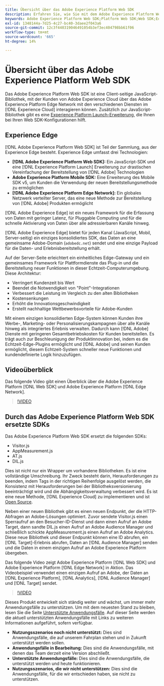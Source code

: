 ```yaml
---
title: Übersicht über das Adobe Experience Platform Web SDK
description: Erfahren Sie, wie Sie mit dem Adobe Experience Platform Web SDK Platform-Funktionen in Ihre Website integrieren können.
keywords: Adobe Experience Platform Web SDK;Platform Web SDK;Web SDK;Edge;Visitor.js;AppMeasurement.js;AT.js;DIL.js;Web SDK;SDK;Web SDK;Launch;Launch
exl-id: 1348144a-7d25-4c27-bc40-3daee2f043a6
source-git-commit: 12c3f440319046491054b3ef3ec404798bb61f06
workflow-type: tm+mt
source-wordcount: '665'
ht-degree: 14%

---
```


# Übersicht über das Adobe Experience Platform Web SDK

Das Adobe Experience Platform Web SDK ist eine Client-seitige JavaScript-Bibliothek, mit der Kunden von Adobe Experience Cloud über das Adobe Experience Platform Edge Network mit den verschiedenen Diensten im [!DNL Experience Cloud] interagieren können. Zusätzlich zur JavaScript-Bibliothek gibt es eine [Experience Platform Launch-Erweiterung](../tags/extensions/web/sdk/overview.md), die Ihnen bei Ihren Web SDK-Konfigurationen hilft.

## Experience Edge

[!DNL Adobe Experience Platform Web SDK] ist Teil der Sammlung, aus der Experience Edge besteht. Experience Edge umfasst drei Technologien:

* **[!DNL Adobe Experience Platform Web SDK]:** Ein JavaScript-SDK und eine  [!DNL Experience Platform Launch] Erweiterung zur drastischen Vereinfachung der Bereitstellung von  [!DNL Adobe] Technologien
* **Adobe Experience Platform Mobile SDK:**  Eine Erweiterung des Mobile SDK v5, um Kunden die Verwendung der neuen Bereitstellungsmethode zu ermöglichen
* **[!DNL Adobe Experience Platform Edge Network]:** Ein globales Netzwerk verteilter Server, das eine neue Methode zur Bereitstellung von  [!DNL Adobe] Produkten ermöglicht

[!DNL Adobe Experience Edge] ist ein neues Framework für die Erfassung von Daten mit geringer Latenz, für Pluggable Computing und für die schnelle Aktivierung von Daten über alle adressierbaren Kanäle hinweg.

[!DNL Adobe Experience Edge] bietet für jeden Kanal (JavaScript, Mobil, Server-seitig) ein einziges konsolidiertes SDK, das Daten an eine gemeinsame Adobe-Domain (`adobedc.net`) sendet und eine einzige Payload für die Daten- und Erlebnisbereitstellung erhält.

Auf der Server-Seite erleichtert ein einheitliches Edge-Gateway und ein gemeinsames Framework für Plattformdienste das Plug-in und die Bereitstellung neuer Funktionen in dieser Echtzeit-Computerumgebung.  Diese Architektur:

* Verringert Kundenzeit bis Wert
* Beendet die Notwendigkeit von &quot;Point&quot;-Integrationen
* Verbessert die Leistung im Vergleich zu den alten Bibliotheken
* Kostensenkungen
* Erhöht die Innovationsgeschwindigkeit
* Erstellt nachhaltige Wettbewerbsvorteile für Adobe-Kunden

Mit einem einzigen konsolidierten Edge-System können Kunden ihre Werbe-, Marketing- oder Personalisierungskampagnen über alle Kanäle hinweg als integriertes Erlebnis verwalten.  Dadurch kann [!DNL Adobe] Dienste mit geringeren Gesamtbetriebskosten für Kunden bereitstellen.  Es trägt auch zur Beschleunigung der Produktinnovation bei, indem es die Echtzeit-Edge-Plugins ermöglicht und [!DNL Adobe] und seinen Kunden ermöglicht, diesem Echtzeit-System schneller neue Funktionen und kundendefinierte Logik hinzuzufügen.

## Videoüberblick

Das folgende Video gibt einen Überblick über die Adobe Experience Platform [!DNL Web SDK] und Adobe Experience Platform [!DNL Edge Network].

>[!VIDEO](https://video.tv.adobe.com/v/34141?quality=12&learn=on)

## Durch das Adobe Experience Platform Web SDK ersetzte SDKs

Das Adobe Experience Platform Web SDK ersetzt die folgenden SDKs:

* Visitor.js
* AppMeasurement.js
* AT.js
* DIL.js

Dies ist nicht nur ein Wrapper um vorhandene Bibliotheken. Es ist eine vollständige Umschreibung. Ihr Zweck besteht darin, Herausforderungen zu beenden, indem Tags in der richtigen Reihenfolge ausgelöst werden, die Konsistenz mit Herausforderungen bei der Bibliotheksversionierung beeinträchtigt wird und die Abhängigkeitsverwaltung verbessert wird. Es ist eine neue Methode, [!DNL Experience Cloud] zu implementieren und ist [Open Source](https://github.com/adobe/alloy).

Neben einer neuen Bibliothek gibt es einen neuen Endpunkt, der die HTTP-Abfragen an Adobe-Lösungen optimiert. Zuvor sendete Visitor.js einen Sperraufruf an den Besucher-ID-Dienst und dann einen Aufruf an Adobe Target, dann sandte DIL.js einen Aufruf an Adobe Audience Manager und schließlich schickte AppMeasurement.js einen Aufruf an Adobe Analytics. Diese neue Bibliothek und dieser Endpunkt können eine ID abrufen, ein [!DNL Target]-Erlebnis abrufen, Daten an [!DNL Audience Manager] senden und die Daten in einem einzigen Aufruf an Adobe Experience Platform übergeben.

Das folgende Video zeigt Adobe Experience Platform [!DNL Web SDK] und Adobe Experience Platform [!DNL Edge Network] in Aktion. Das Videobeispiel verwendet einen einzigen Aufruf an Adobe, der Daten an [!DNL Experience Platform], [!DNL Analytics], [!DNL Audience Manager] und [!DNL Target] sendet.

>[!VIDEO](https://video.tv.adobe.com/v/34148?quality=12&learn=on)

Dieses Produkt entwickelt sich ständig weiter und wächst, um immer mehr Anwendungsfälle zu unterstützen. Um mit dem neuesten Stand zu bleiben, lesen Sie die Seite [Unterstützte Anwendungsfälle](https://experienceleague.adobe.com/docs/experience-platform/edge/fundamentals/supported-use-cases.html). Auf dieser Seite werden die aktuell unterstützten Anwendungsfälle mit Links zu weiteren Informationen aufgeführt, sofern verfügbar.

* **Nutzungsszenarios noch nicht unterstützt:**  Dies sind Anwendungsfälle, die auf unserem Fahrplan stehen und in Zukunft unterstützt werden sollen.
* **Anwendungsfälle in Bearbeitung:**  Dies sind die Anwendungsfälle, mit denen das Team derzeit eine Version abschließt.
* **Unterstützte Anwendungsfälle:** Dies sind die Anwendungsfälle, die unterstützt werden und heute funktionieren.
* **Nutzungsszenarios, die wir nicht unterstützen:** Dies sind die Anwendungsfälle, für die wir entschieden haben, sie nicht zu unterstützen.
